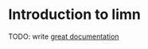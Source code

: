 # Introduction to limn

TODO: write [great documentation](http://jacobian.org/writing/what-to-write/)
